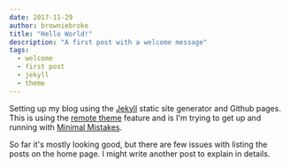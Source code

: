 ```yaml
---
date: 2017-11-29
author: browniebroke
title: "Hello World!"
description: "A first post with a welcome message"
tags:
  - welcome
  - first post
  - jekyll
  - theme
---
```


Setting up my blog using the [Jekyll](https://jekyllrb.com) static site generator
and Github pages. This is using the [remote theme](https://github.com/blog/2464-use-any-theme-with-github-pages)
feature and is I'm trying to get up and running with [Minimal Mistakes](https://mmistakes.github.io/minimal-mistakes/).

So far it's mostly looking good, but there are few issues with listing the posts on the home page.
I might write another post to explain in details.
